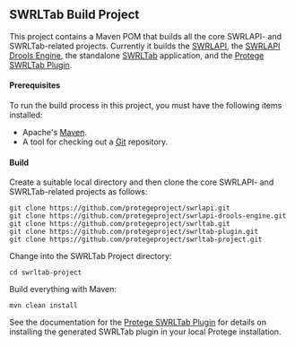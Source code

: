 ## SWRLTab Build Project

This project contains a Maven POM that builds all the core SWRLAPI- and SWRLTab-related projects.
Currently it builds the [SWRLAPI](https://github.com/protegeproject/swrlapi.git), 
the [SWRLAPI Drools Engine](https://github.com/protegeproject/swrlapi-drools-engine.git), 
the standalone [SWRLTab](https://github.com/protegeproject/swrltab.git) application, 
and the [Protege SWRLTab Plugin](https://github.com/protegeproject/swrltab-plugin.git).

#### Prerequisites

To run the build process in this project, you must have the following items installed:

+ Apache's [Maven](http://maven.apache.org/index.html).
+ A tool for checking out a [Git](http://git-scm.com/) repository.

#### Build 

Create a suitable local directory and then clone the core SWRLAPI- and SWRLTab-related projects as follows:

    git clone https://github.com/protegeproject/swrlapi.git
    git clone https://github.com/protegeproject/swrlapi-drools-engine.git
    git clone https://github.com/protegeproject/swrltab.git
    git clone https://github.com/protegeproject/swrltab-plugin.git
    git clone https://github.com/protegeproject/swrltab-project.git

Change into the SWRLTab Project directory:

    cd swrltab-project

Build everything with Maven:

    mvn clean install

See the documentation for the [Protege SWRLTab Plugin](https://github.com/protegeproject/swrltab-plugin.git) for details on installing the generated SWRLTab plugin in your local Protege installation.

